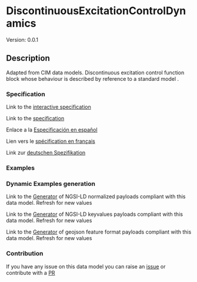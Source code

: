 # DiscontinuousExcitationControlDynamics
Version: 0.0.1

## Description 

Adapted from CIM data models. Discontinuous excitation control function block whose behaviour is described by reference to a standard model .
### Specification

Link to the [interactive specification](https://swagger.lab.fiware.org/?url=https://raw.githubusercontent.com/smart-data-models/dataModel.EnergyCIM/master/DiscontinuousExcitationControlDynamics/swagger.yaml)

Link to the [specification](https://github.com/smart-data-models/dataModel.EnergyCIM/blob/master/DiscontinuousExcitationControlDynamics/doc/spec.md)

Enlace a la [Especificación en español](https://github.com/smart-data-models/dataModel.EnergyCIM/blob/master/DiscontinuousExcitationControlDynamics/doc/spec_ES.md)

Lien vers le [spécification en français](https://github.com/smart-data-models/dataModel.EnergyCIM/blob/master/DiscontinuousExcitationControlDynamics/doc/spec_FR.md)

Link zur [deutschen Spezifikation](https://github.com/smart-data-models/dataModel.EnergyCIM/blob/master/DiscontinuousExcitationControlDynamics/doc/spec_DE.md)
### Examples
### Dynamic Examples generation

Link to the [Generator](https://smartdatamodels.org/extra/ngsi-ld_generator.php?schemaUrl=https://raw.githubusercontent.com/smart-data-models/dataModel.EnergyCIM/master/DiscontinuousExcitationControlDynamics/schema.json&email=info@smartdatamodels.org) of NGSI-LD normalized payloads compliant with this data model. Refresh for new values

Link to the [Generator](https://smartdatamodels.org/extra/ngsi-ld_generator_keyvalues.php?schemaUrl=https://raw.githubusercontent.com/smart-data-models/dataModel.EnergyCIM/master/DiscontinuousExcitationControlDynamics/schema.json&email=info@smartdatamodels.org) of NGSI-LD keyvalues payloads compliant with this data model. Refresh for new values

Link to the [Generator](https://smartdatamodels.org/extra/geojson_features_generator_v1.0.php?schemaUrl=https://raw.githubusercontent.com/smart-data-models/dataModel.EnergyCIM/master/DiscontinuousExcitationControlDynamics/schema.json&email=info@smartdatamodels.org) of geojson feature format payloads compliant with this data model. Refresh for new values
### Contribution

 If you have any issue on this data model you can raise an [issue](https://github.com/smart-data-models/dataModel.EnergyCIM/issues)  or contribute with a [PR](https://github.com/smart-data-models/dataModel.EnergyCIM/pulls)